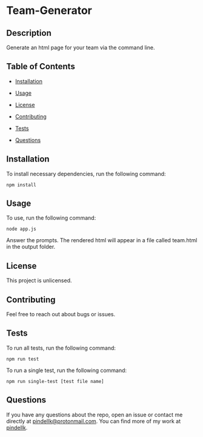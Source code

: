 # Team-Generator

## Description

Generate an html page for your team via the command line.

## Table of Contents 

* [Installation](#installation)

* [Usage](#usage)

* [License](#license)

* [Contributing](#contributing)

* [Tests](#tests)

* [Questions](#questions)

## Installation

To install necessary dependencies, run the following command:

```
npm install
```

## Usage

To use, run the following command:

```
node app.js
```
Answer the prompts. The rendered html will appear in a file called team.html in the output folder.

## License

This project is unlicensed.
  
## Contributing

Feel free to reach out about bugs or issues.

## Tests

To run all tests, run the following command:

```
npm run test
```
To run a single test, run the following command:

```
npm run single-test [test file name]
```

## Questions

If you have any questions about the repo, open an issue or contact me directly at pindellk@protonmail.com. You can find more of my work at [pindellk](https://github.com/pindellk/).

